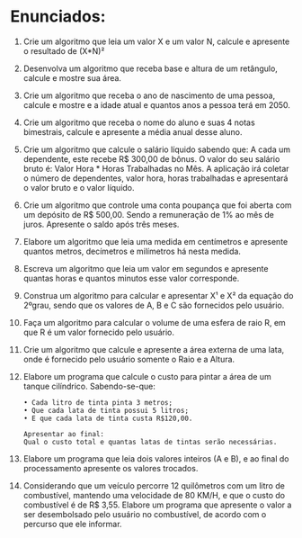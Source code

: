 # Enunciados: 

1.	Crie um algoritmo que leia um valor X e um valor N, calcule e apresente o resultado de (X*N)²

2.	Desenvolva um algoritmo que receba base e altura de um retângulo, calcule e mostre sua área.

3.	Crie um algoritmo que receba o ano de nascimento de uma pessoa, calcule e mostre e a idade atual e quantos anos a pessoa terá 	      em 2050.
4.	Crie um algoritmo que receba o nome do aluno e suas 4 notas bimestrais, calcule e apresente a média anual desse aluno.

5.	Crie um algoritmo que calcule o salário líquido sabendo que: A cada um dependente, este recebe R$ 300,00 de bônus. O valor do 	      seu salário bruto é: Valor Hora * Horas Trabalhadas no Mês. A aplicação irá coletar o número de dependentes, valor hora, 	    horas trabalhadas e apresentará o valor bruto e o valor líquido.

6.	Crie um algoritmo que controle uma conta poupança que foi aberta com um depósito de R$ 500,00. Sendo a remuneração de 1% ao   mês de juros. Apresente o saldo após três meses.

7.	 Elabore um algoritmo que leia uma medida em centímetros e apresente quantos metros, decímetros e milímetros há nesta medida.

8.	Escreva um algoritmo que leia um valor em segundos e apresente quantas horas e quantos minutos esse valor corresponde.

9.	Construa um algoritmo para calcular e apresentar X¹ e X² da equação do 2ºgrau, sendo que os valores de A, B e C são fornecidos pelo usuário.

10.	Faça um algoritmo para calcular o volume de uma esfera de raio R, em que R é um valor fornecido pelo usuário.

11.	Crie um algoritmo que calcule e apresente a área externa de uma lata, onde é fornecido pelo usuário somente o Raio e a Altura.

12.	Elabore um programa que calcule o custo para pintar a área de um tanque cilíndrico. Sabendo-se-que:

		• Cada litro de tinta pinta 3 metros;
		• Que cada lata de tinta possui 5 litros;
		• E que cada lata de tinta custa R$120,00.

		Apresentar ao final:
		Qual o custo total e quantas latas de tintas serão necessárias.

13.	Elabore um programa que leia dois valores inteiros (A e B), e ao final do processamento apresente os valores trocados.

14.	Considerando que um veículo percorre 12 quilômetros com um litro de combustível, mantendo uma velocidade de 80 KM/H, e que o custo do combustível é de R$ 3,55.
Elabore um programa que apresente o valor a ser desembolsado pelo usuário no combustível, de acordo com o percurso que ele informar.
